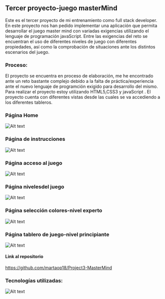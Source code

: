 
##       Tercer proyecto-juego masterMind 

Este es el tercer proyecto de mi entrenamiento como full stack developer. En este proyecto nos han pedido implementar una aplicación que permita desarrollar el juego master mind con variadas exigencias utilizando el lenguaje de programación javaScript. 
 Entre las exigencias del reto se encuentran el uso de diferentes niveles de juego con diferentes propiedades, así como la comprobación de situaciones ante los distintos escenarios del juego.  

### Proceso:
El proyecto se encuentra en proceso de elaboración, me he encontrado ante un reto bastante complejo debido a la falta de práctica/experiencia ante el nuevo lenguaje de programción exigido para desarrollo del mismo.
Para realizar el proyecto estoy utilizando HTML5,CSS3 y javaScript .
El proyecto cuenta con diferentes vistas desde las cuales se va accediendo a los diferentes tableros.


### Página Home 
![Alt text](img/homeView.jpg)

### Página de instrucciones 
![Alt text](img/rules.jpg)

### Página acceso al juego
![Alt text](img/playerView.jpg)


### Página nivelesdel juego
![Alt text](img/levelView.jpg)

### Página selección colores-nivel experto
![Alt text](img/colorsViewjpg.jpg)


### Página tablero de juego-nivel principiante
![Alt text](img/gameBoard.jpg)




#### Link al repositorio
https://github.com/martaop18/Project3-MasterMind



### Tecnologías utilizadas: 

![Alt text](img/tecnologías.jpg)


